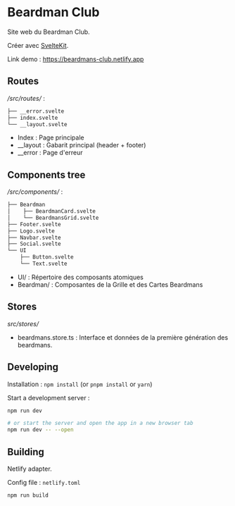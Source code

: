 # Beardman Club

Site web du Beardman Club.

Créer avec [SvelteKit](https://kit.svelte.dev).

Link demo : https://beardmans-club.netlify.app

## Routes

*/src/routes/* :
```bash
├── __error.svelte
├── index.svelte
└── __layout.svelte
```

- Index : Page principale
- __layout : Gabarit principal (header + footer)
- __error : Page d'erreur

## Components tree

*/src/components/* :
```bash
├── Beardman
│    ├── BeardmanCard.svelte
│    └── BeardmansGrid.svelte
├── Footer.svelte
├── Logo.svelte
├── Navbar.svelte
├── Social.svelte
└── UI
    ├── Button.svelte
    └── Text.svelte
```

- UI/ : Répertoire des composants atomiques
- Beardman/ : Composantes de la Grille et des Cartes Beardmans

## Stores

*src/stores/*

- beardmans.store.ts : Interface et données de la première génération des beardmans.

## Developing

Installation : `npm install` (or `pnpm install` or `yarn`)

Start a development server :

```bash
npm run dev

# or start the server and open the app in a new browser tab
npm run dev -- --open
```

## Building

Netlify adapter. 

Config file : `netlify.toml`

```bash
npm run build
```
